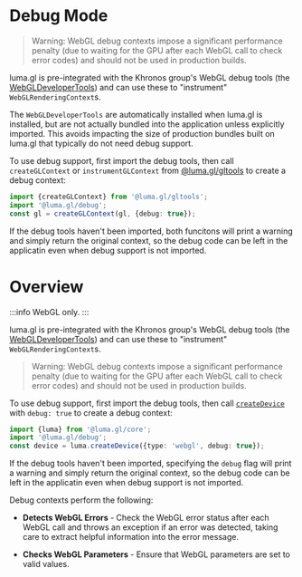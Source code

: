 # Debug Mode

> Warning: WebGL debug contexts impose a significant performance penalty (due to waiting for the GPU after each WebGL call to check error codes) and should not be used in production builds.

luma.gl is pre-integrated with the Khronos group's WebGL debug tools (the [WebGLDeveloperTools](https://github.com/KhronosGroup/WebGLDeveloperTools)) and can use these to "instrument" `WebGLRenderingContext`s.

The `WebGLDeveloperTools` are automatically installed when luma.gl is installed, but are not actually bundled into the application unless explicitly imported. This avoids impacting the size of production bundles built on luma.gl that typically do not need debug support.

To use debug support, first import the debug tools, then call `createGLContext` or `instrumentGLContext` from [@luma.gl/gltools](/docs/api-reference-v8/webgl-legacy/context/context-api) to create a debug context:

```typescript
import {createGLContext} from '@luma.gl/gltools';
import '@luma.gl/debug';
const gl = createGLContext(gl, {debug: true});
```

If the debug tools haven't been imported, both funcitons will print a warning and simply return the original context, so the debug code can be left in the applicatin even when debug support is not imported.

# Overview

:::info
WebGL only.
:::

luma.gl is pre-integrated with the Khronos group's WebGL debug tools (the [WebGLDeveloperTools](https://github.com/KhronosGroup/WebGLDeveloperTools)) and can use these to "instrument" `WebGLRenderingContext`s.

> Warning: WebGL debug contexts impose a significant performance penalty (due to waiting for the GPU after each WebGL call to check error codes) and should not be used in production builds.

To use debug support, first import the debug tools, then call [`createDevice`](/docs/api-reference-v8/webgl-legacy/context/context-api) with `debug: true` to create a debug context:

```typescript
import {luma} from '@luma.gl/core';
import '@luma.gl/debug';
const device = luma.createDevice({type: 'webgl', debug: true});
```

If the debug tools haven't been imported, specifying the `debug` flag will print a warning and simply return the original context, so the debug code can be left in the applicatin even when debug support is not imported.

Debug contexts perform the following:

- **Detects WebGL Errors** - Check the WebGL error status after each WebGL call and throws an exception if an error was detected, taking care to extract helpful information into the error message.

- **Checks WebGL Parameters** - Ensure that WebGL parameters are set to valid values.
